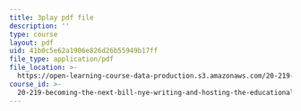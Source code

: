 ```yaml
---
title: 3play pdf file
description: ''
type: course
layout: pdf
uid: 41b0c5e62a1906e826d26b55949b17ff
file_type: application/pdf
file_location: >-
  https://open-learning-course-data-production.s3.amazonaws.com/20-219-becoming-the-next-bill-nye-writing-and-hosting-the-educational-show-january-iap-2015/41b0c5e62a1906e826d26b55949b17ff_VBgVRviSKek.pdf
course_id: >-
  20-219-becoming-the-next-bill-nye-writing-and-hosting-the-educational-show-january-iap-2015
---
```

